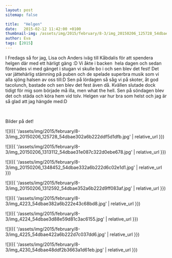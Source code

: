 ```yaml
---
layout: post
sitemap: false

title:  "Helgen"
date:   2015-02-12 11:42:00 +0100
thumbnail-img: /assets/img/2015/february/8-3/img_20150206_125728_54dbae302a6b222ddf5d1dfb.jpg
author: Eva
tags: [2015]
---
```


I Fredags så for jag, Lisa och Anders iväg till Kåbdalis för att spendera helgen där med ett härligt gäng :D Vi åkte i backen  hela dagen och sedan förenades vi med gänget i stugan vi skulle bo i och sen blev det fest! Det var jättehärlig stämning på puben och de spelade superbra musik som vi alla sjöng halsen av oss till:D Sen på lördagen så såg vi på skoter, åt god tacolunch, bastade och sen blev det fest även då. Kvällen slutade dock tidigt för mig som började må illa, men what the hell. Sen på söndagen blev det och städa och köra hem vid tolv. Helgen var hur bra som helst och jag är så glad att jag hängde med:D 




 




Bilder på det!

![]({{ '/assets/img/2015/february/8-3/img_20150206_125728_54dbae302a6b222ddf5d1dfb.jpg'  | relative_url }})

![]({{ '/assets/img/2015/february/8-3/img_20150206_1313112_54dbae31e087c322d0ebe678.jpg'  | relative_url }})

![]({{ '/assets/img/2015/february/8-3/img_20150206_1348452_54dbae332a6b222d6c02e1d1.jpg'  | relative_url }})

![]({{ '/assets/img/2015/february/8-3/img_20150206_1312592_54dbae352a6b222d9ff083af.jpg'  | relative_url }})

![]({{ '/assets/img/2015/february/8-3/img_4223_54dbae382a6b222e43c68bd8.jpg'  | relative_url }})

![]({{ '/assets/img/2015/february/8-3/img_4224_54dbae3d88e59d81c3ac6155.jpg'  | relative_url }})

![]({{ '/assets/img/2015/february/8-3/img_4225_54dbae422a6b222d7c037dd6.jpg'  | relative_url }})

![]({{ '/assets/img/2015/february/8-3/img_4230_54dbae48ddf2b3663a1d61eb.jpg'  | relative_url }})


